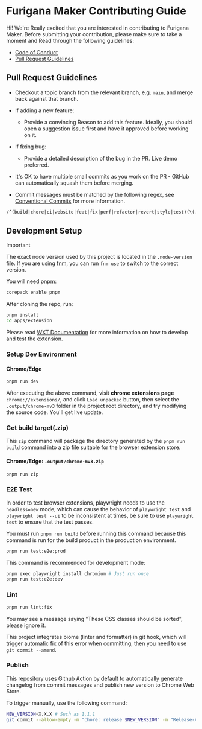 # Furigana Maker Contributing Guide

Hi! We're Really excited that you are interested in contributing to Furigana Maker. Before submitting your contribution, please make sure to take a moment and Read through the following guidelines:

- [Code of Conduct](https://www.contributor-covenant.org/version/1/4/code-of-conduct/)
- [Pull Request Guidelines](#pull-request-guidelines)

## Pull Request Guidelines

- Checkout a topic branch from the relevant branch, e.g. `main`, and merge back against that branch.

- If adding a new feature:

  - Provide a convincing Reason to add this feature. Ideally, you should open a suggestion issue first and have it approved before working on it.

- If fixing bug:

  - Provide a detailed description of the bug in the PR. Live demo preferred.

- It's OK to have multiple small commits as you work on the PR - GitHub can automatically squash them before merging.

- Commit messages must be matched by the following regex, see [Conventional Commits](https://www.conventionalcommits.org/en/v1.0.0/) for more information.

```txt
/^(build|chore|ci|website|feat|fix|perf|refactor|revert|style|test)(\(.+\))?: .{1,100}/
```

## Development Setup

> [!IMPORTANT]
> The exact node version used by this project is located in the `.node-version` file.
> If you are using [fnm](https://github.com/Schniz/fnm), you can run `fnm use` to switch to the correct version.

You will need [pnpm](https://pnpm.io):

```bash
corepack enable pnpm
```

After cloning the repo, run:

```bash
pnpm install
cd apps/extension
```

Please read [WXT Documentation](https://wxt.dev/get-started/introduction.html) for more information on how to develop and test the extension.

### Setup Dev Environment

#### Chrome/Edge

```bash
pnpm run dev
```

After executing the above command, visit **chrome extensions page** `chrome://extensions/`, and click `Load unpacked` button, then select the `.output/chrome-mv3` folder in the project root directory, and try modifying the source code. You'll get live update.

### Get build target(.zip)

This `zip` command will package the directory generated by the `pnpm run build` command into a zip file suitable for the browser extension store.

#### Chrome/Edge: `.output/chrome-mv3.zip`

```bash
pnpm run zip
```

### E2E Test

In order to test browser extensions, playwright needs to use the `headless=new` mode, which can cause the behavior of `playwright test` and `playwright test --ui` to be inconsistent at times, be sure to use `playwright test` to ensure that the test passes.

You must run `pnpm run build` before running this command because this command is run for the build product in the production environment.
```bash
pnpm run test:e2e:prod
```

This command is recommended for development mode:
```bash
pnpm exec playwright install chromium # Just run once
pnpm run test:e2e:dev
```

### Lint

```bash
pnpm run lint:fix
```

You may see a message saying "These CSS classes should be sorted", please ignore it.

This project integrates biome (linter and formatter) in git hook, which will trigger automatic fix of this error when committing, then you need to use `git commit --amend`.

### Publish

This repository uses Github Action by default to automatically generate changelog from commit messages and publish new version to Chrome Web Store.

To trigger manually, use the following command:

```bash
NEW_VERSION=X.X.X # Such as 1.1.1
git commit --allow-empty -m "chore: release $NEW_VERSION" -m "Release-As: $NEW_VERSION"
```